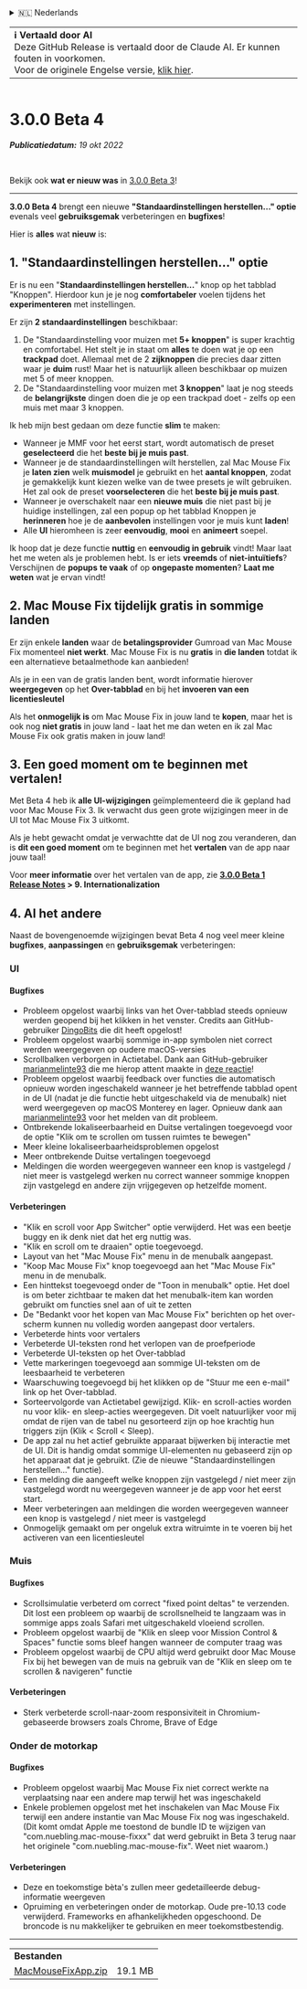 <details>
<summary>🇳🇱 Nederlands</summary>

[🇬🇧 English (GitHub Release)](https://github.com/noah-nuebling/mac-mouse-fix/releases/tag/3.0.0-Beta-4)\
[🇦🇩 Català](https://redirect.macmousefix.com/?target=mmf-release&tag=3.0.0-Beta-4&locale=ca)\
[🇩🇪 Deutsch](https://redirect.macmousefix.com/?target=mmf-release&tag=3.0.0-Beta-4&locale=de)\
[🇪🇸 Español](https://redirect.macmousefix.com/?target=mmf-release&tag=3.0.0-Beta-4&locale=es)\
[🇫🇷 Français](https://redirect.macmousefix.com/?target=mmf-release&tag=3.0.0-Beta-4&locale=fr)\
[🇮🇩 Indonesia](https://redirect.macmousefix.com/?target=mmf-release&tag=3.0.0-Beta-4&locale=id)\
[🇮🇹 Italiano](https://redirect.macmousefix.com/?target=mmf-release&tag=3.0.0-Beta-4&locale=it)\
[🇭🇺 Magyar](https://redirect.macmousefix.com/?target=mmf-release&tag=3.0.0-Beta-4&locale=hu)\
**🇳🇱 Nederlands**\
[🇵🇱 Polski](https://redirect.macmousefix.com/?target=mmf-release&tag=3.0.0-Beta-4&locale=pl)\
[🇧🇷 Português (Brasil)](https://redirect.macmousefix.com/?target=mmf-release&tag=3.0.0-Beta-4&locale=pt-BR)\
[🇵🇹 Português (Portugal)](https://redirect.macmousefix.com/?target=mmf-release&tag=3.0.0-Beta-4&locale=pt-PT)\
[🇷🇴 Română](https://redirect.macmousefix.com/?target=mmf-release&tag=3.0.0-Beta-4&locale=ro)\
[🇸🇪 Svenska](https://redirect.macmousefix.com/?target=mmf-release&tag=3.0.0-Beta-4&locale=sv)\
[🇻🇳 Tiếng Việt](https://redirect.macmousefix.com/?target=mmf-release&tag=3.0.0-Beta-4&locale=vi)\
[🇹🇷 Türkçe](https://redirect.macmousefix.com/?target=mmf-release&tag=3.0.0-Beta-4&locale=tr)\
[🇨🇿 Čeština](https://redirect.macmousefix.com/?target=mmf-release&tag=3.0.0-Beta-4&locale=cs)\
[🇬🇷 Ελληνικά](https://redirect.macmousefix.com/?target=mmf-release&tag=3.0.0-Beta-4&locale=el)\
[🇷🇺 Русский](https://redirect.macmousefix.com/?target=mmf-release&tag=3.0.0-Beta-4&locale=ru)\
[🇺🇦 Українська](https://redirect.macmousefix.com/?target=mmf-release&tag=3.0.0-Beta-4&locale=uk)\
[🇮🇱 עברית](https://redirect.macmousefix.com/?target=mmf-release&tag=3.0.0-Beta-4&locale=he)\
[🇸🇦 العربية](https://redirect.macmousefix.com/?target=mmf-release&tag=3.0.0-Beta-4&locale=ar)\
[🇮🇳 हिन्दी](https://redirect.macmousefix.com/?target=mmf-release&tag=3.0.0-Beta-4&locale=hi)\
[🇹🇭 ไทย](https://redirect.macmousefix.com/?target=mmf-release&tag=3.0.0-Beta-4&locale=th)\
[🇨🇳 中文 (简体)](https://redirect.macmousefix.com/?target=mmf-release&tag=3.0.0-Beta-4&locale=zh-Hans)\
[🇨🇳 中文 (繁體)](https://redirect.macmousefix.com/?target=mmf-release&tag=3.0.0-Beta-4&locale=zh-Hant)\
[🇭🇰 中文（香港)](https://redirect.macmousefix.com/?target=mmf-release&tag=3.0.0-Beta-4&locale=zh-HK)\
[🇯🇵 日本語](https://redirect.macmousefix.com/?target=mmf-release&tag=3.0.0-Beta-4&locale=ja)\
[🇰🇷 한국어](https://redirect.macmousefix.com/?target=mmf-release&tag=3.0.0-Beta-4&locale=ko)\
[Help translate Mac Mouse Fix to different languages!](https://github.com/noah-nuebling/mac-mouse-fix/discussions/731)
</details>
<table align=><td>
<b>ℹ️ Vertaald door AI</b><br>
Deze GitHub Release is vertaald door de Claude AI. Er kunnen fouten in voorkomen.<br>
Voor de originele Engelse versie, <a href="https://github.com/noah-nuebling/mac-mouse-fix/releases/tag/3.0.0-Beta-4">klik hier</a>.
</td></table>

<table></table>

# 3.0.0 Beta 4
***Publicatiedatum:** 19 okt 2022*

<br>

Bekijk ook **wat er nieuw was** in [3.0.0 Beta 3](https://redirect.macmousefix.com/?target=mmf-release&tag=3.0.0-Beta-3&locale=nl)!

---

**3.0.0 Beta 4** brengt een nieuwe **"Standaardinstellingen herstellen..." optie** evenals veel **gebruiksgemak** verbeteringen en **bugfixes**!

Hier is **alles** wat **nieuw** is:

## 1. "Standaardinstellingen herstellen..." optie

Er is nu een "**Standaardinstellingen herstellen...**" knop op het tabblad "Knoppen". 
Hierdoor kun je je nog **comfortabeler** voelen tijdens het **experimenteren** met instellingen.

Er zijn **2 standaardinstellingen** beschikbaar:

1. De "Standaardinstelling voor muizen met **5+ knoppen**" is super krachtig en comfortabel. Het stelt je in staat om **alles** te doen wat je op een **trackpad** doet. Allemaal met de 2 **zijknoppen** die precies daar zitten waar je **duim** rust! Maar het is natuurlijk alleen beschikbaar op muizen met 5 of meer knoppen.
2. De "Standaardinstelling voor muizen met **3 knoppen**" laat je nog steeds de **belangrijkste** dingen doen die je op een trackpad doet - zelfs op een muis met maar 3 knoppen.

Ik heb mijn best gedaan om deze functie **slim** te maken:

- Wanneer je MMF voor het eerst start, wordt automatisch de preset **geselecteerd** die het **beste bij je muis past**.
- Wanneer je de standaardinstellingen wilt herstellen, zal Mac Mouse Fix je **laten zien** welk **muismodel** je gebruikt en het **aantal knoppen**, zodat je gemakkelijk kunt kiezen welke van de twee presets je wilt gebruiken. Het zal ook de preset **voorselecteren** die het **beste bij je muis past**.
- Wanneer je overschakelt naar een **nieuwe muis** die niet past bij je huidige instellingen, zal een popup op het tabblad Knoppen je **herinneren** hoe je de **aanbevolen** instellingen voor je muis kunt **laden**!
- Alle **UI** hieromheen is zeer **eenvoudig**, **mooi** en **animeert** soepel.

Ik hoop dat je deze functie **nuttig** en **eenvoudig in gebruik** vindt! Maar laat het me weten als je problemen hebt.
Is er iets **vreemds** of **niet-intuïtiefs**? Verschijnen de **popups** **te vaak** of op **ongepaste momenten**? **Laat me weten** wat je ervan vindt!

## 2. Mac Mouse Fix tijdelijk gratis in sommige landen

Er zijn enkele **landen** waar de **betalingsprovider** Gumroad van Mac Mouse Fix momenteel **niet werkt**.
Mac Mouse Fix is nu **gratis** in **die landen** totdat ik een alternatieve betaalmethode kan aanbieden!

Als je in een van de gratis landen bent, wordt informatie hierover **weergegeven** op het **Over-tabblad** en bij het **invoeren van een licentiesleutel**

Als het **onmogelijk is** om Mac Mouse Fix in jouw land te **kopen**, maar het is ook nog **niet gratis** in jouw land - laat het me dan weten en ik zal Mac Mouse Fix ook gratis maken in jouw land!

## 3. Een goed moment om te beginnen met vertalen!

Met Beta 4 heb ik **alle UI-wijzigingen** geïmplementeerd die ik gepland had voor Mac Mouse Fix 3. Ik verwacht dus geen grote wijzigingen meer in de UI tot Mac Mouse Fix 3 uitkomt.

Als je hebt gewacht omdat je verwachtte dat de UI nog zou veranderen, dan is **dit een goed moment** om te beginnen met het **vertalen** van de app naar jouw taal!

Voor **meer informatie** over het vertalen van de app, zie **[3.0.0 Beta 1 Release Notes](https://redirect.macmousefix.com/?target=mmf-release&tag=3.0.0-Beta-1.1&locale=nl) > 9. Internationalization**

## 4. Al het andere

Naast de bovengenoemde wijzigingen bevat Beta 4 nog veel meer kleine **bugfixes**, **aanpassingen** en **gebruiksgemak** verbeteringen:

### UI

#### Bugfixes

- Probleem opgelost waarbij links van het Over-tabblad steeds opnieuw werden geopend bij het klikken in het venster. Credits aan GitHub-gebruiker [DingoBits](https://github.com/DingoBits) die dit heeft opgelost!
- Probleem opgelost waarbij sommige in-app symbolen niet correct werden weergegeven op oudere macOS-versies
- Scrollbalken verborgen in Actietabel. Dank aan GitHub-gebruiker [marianmelinte93](https://github.com/marianmelinte93) die me hierop attent maakte in [deze reactie](https://github.com/noah-nuebling/mac-mouse-fix/discussions/366#discussioncomment-3728994)!
- Probleem opgelost waarbij feedback over functies die automatisch opnieuw worden ingeschakeld wanneer je het betreffende tabblad opent in de UI (nadat je die functie hebt uitgeschakeld via de menubalk) niet werd weergegeven op macOS Monterey en lager. Opnieuw dank aan [marianmelinte93](https://github.com/marianmelinte93) voor het melden van dit probleem.
- Ontbrekende lokaliseerbaarheid en Duitse vertalingen toegevoegd voor de optie "Klik om te scrollen om tussen ruimtes te bewegen"
- Meer kleine lokaliseerbaarheidsproblemen opgelost
- Meer ontbrekende Duitse vertalingen toegevoegd
- Meldingen die worden weergegeven wanneer een knop is vastgelegd / niet meer is vastgelegd werken nu correct wanneer sommige knoppen zijn vastgelegd en andere zijn vrijgegeven op hetzelfde moment.

#### Verbeteringen

- "Klik en scroll voor App Switcher" optie verwijderd. Het was een beetje buggy en ik denk niet dat het erg nuttig was.
- "Klik en scroll om te draaien" optie toegevoegd.
- Layout van het "Mac Mouse Fix" menu in de menubalk aangepast.
- "Koop Mac Mouse Fix" knop toegevoegd aan het "Mac Mouse Fix" menu in de menubalk.
- Een hinttekst toegevoegd onder de "Toon in menubalk" optie. Het doel is om beter zichtbaar te maken dat het menubalk-item kan worden gebruikt om functies snel aan of uit te zetten
- De "Bedankt voor het kopen van Mac Mouse Fix" berichten op het over-scherm kunnen nu volledig worden aangepast door vertalers.
- Verbeterde hints voor vertalers
- Verbeterde UI-teksten rond het verlopen van de proefperiode
- Verbeterde UI-teksten op het Over-tabblad
- Vette markeringen toegevoegd aan sommige UI-teksten om de leesbaarheid te verbeteren
- Waarschuwing toegevoegd bij het klikken op de "Stuur me een e-mail" link op het Over-tabblad.
- Sorteervolgorde van Actietabel gewijzigd. Klik- en scroll-acties worden nu voor klik- en sleep-acties weergegeven. Dit voelt natuurlijker voor mij omdat de rijen van de tabel nu gesorteerd zijn op hoe krachtig hun triggers zijn (Klik < Scroll < Sleep).
- De app zal nu het actief gebruikte apparaat bijwerken bij interactie met de UI. Dit is handig omdat sommige UI-elementen nu gebaseerd zijn op het apparaat dat je gebruikt. (Zie de nieuwe "Standaardinstellingen herstellen..." functie).
- Een melding die aangeeft welke knoppen zijn vastgelegd / niet meer zijn vastgelegd wordt nu weergegeven wanneer je de app voor het eerst start.
- Meer verbeteringen aan meldingen die worden weergegeven wanneer een knop is vastgelegd / niet meer is vastgelegd
- Onmogelijk gemaakt om per ongeluk extra witruimte in te voeren bij het activeren van een licentiesleutel

### Muis

#### Bugfixes

- Scrollsimulatie verbeterd om correct "fixed point deltas" te verzenden. Dit lost een probleem op waarbij de scrollsnelheid te langzaam was in sommige apps zoals Safari met uitgeschakeld vloeiend scrollen.
- Probleem opgelost waarbij de "Klik en sleep voor Mission Control & Spaces" functie soms bleef hangen wanneer de computer traag was
- Probleem opgelost waarbij de CPU altijd werd gebruikt door Mac Mouse Fix bij het bewegen van de muis na gebruik van de "Klik en sleep om te scrollen & navigeren" functie

#### Verbeteringen

- Sterk verbeterde scroll-naar-zoom responsiviteit in Chromium-gebaseerde browsers zoals Chrome, Brave of Edge

### Onder de motorkap

#### Bugfixes

- Probleem opgelost waarbij Mac Mouse Fix niet correct werkte na verplaatsing naar een andere map terwijl het was ingeschakeld
- Enkele problemen opgelost met het inschakelen van Mac Mouse Fix terwijl een andere instantie van Mac Mouse Fix nog was ingeschakeld. (Dit komt omdat Apple me toestond de bundle ID te wijzigen van "com.nuebling.mac-mouse-fixxx" dat werd gebruikt in Beta 3 terug naar het originele "com.nuebling.mac-mouse-fix". Weet niet waarom.)

#### Verbeteringen

- Deze en toekomstige bèta's zullen meer gedetailleerde debug-informatie weergeven
- Opruiming en verbeteringen onder de motorkap. Oude pre-10.13 code verwijderd. Frameworks en afhankelijkheden opgeschoond. De broncode is nu makkelijker te gebruiken en meer toekomstbestendig.

---

<table align="start">
<tr>
    <td colspan=2>
        <b>Bestanden</b>
    </td>
</tr>
<tr>
    <td><a href="https://github.com/noah-nuebling/mac-mouse-fix/releases/download/3.0.0-Beta-4/MacMouseFixApp.zip">MacMouseFixApp.zip</a></td>
    <td>19.1 MB</td>
</tr>
</table>